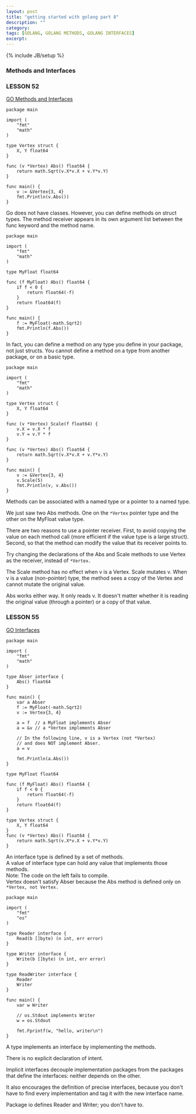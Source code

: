 ```yaml
---
layout: post
title: "getting started with golang part 8"
description: ""
category: 
tags: [GOLANG, GOLANG METHODS, GOLANG INTERFACES]
excerpt: 
---
```

{% include JB/setup %}

### Methods and Interfaces

### LESSON 52
[GO Methods and Interfaces](http://tour.golang.org/#52)

    package main

    import (
        "fmt"
        "math"
    )

    type Vertex struct {
        X, Y float64
    }

    func (v *Vertex) Abs() float64 {
        return math.Sqrt(v.X*v.X + v.Y*v.Y)
    }

    func main() {
        v := &Vertex{3, 4}
        fmt.Println(v.Abs())
    }

Go does not have classes. However, you can define methods on struct types.
The method receiver appears in its own argument list between the func keyword and the method name.

    package main

    import (
        "fmt"
        "math"
    )

    type MyFloat float64

    func (f MyFloat) Abs() float64 {
        if f < 0 {
            return float64(-f)
        }
        return float64(f)
    }

    func main() {
        f := MyFloat(-math.Sqrt2)
        fmt.Println(f.Abs())
    }

In fact, you can define a method on any type you define in your package, not just structs.
You cannot define a method on a type from another package, or on a basic type.

    package main

    import (
        "fmt"
        "math"
    )

    type Vertex struct {
        X, Y float64
    }

    func (v *Vertex) Scale(f float64) {
        v.X = v.X * f
        v.Y = v.Y * f
    }

    func (v *Vertex) Abs() float64 {
        return math.Sqrt(v.X*v.X + v.Y*v.Y)
    }

    func main() {
        v := &Vertex{3, 4}
        v.Scale(5)
        fmt.Println(v, v.Abs())
    }

Methods can be associated with a named type or a pointer to a named type.

We just saw two Abs methods. One on the `*Vertex` pointer type and the other on the MyFloat value type.

There are two reasons to use a pointer receiver. First, to avoid copying the value on each method call (more efficient if the value type is a large struct). Second, so that the method can modify the value that its receiver points to.

Try changing the declarations of the Abs and Scale methods to use Vertex as the receiver, instead of `*Vertex.`

The Scale method has no effect when v is a Vertex. Scale mutates v. When v is a value (non-pointer) type, the method sees a copy of the Vertex and cannot mutate the original value.

Abs works either way. It only reads v. It doesn't matter whether it is reading the original value (through a pointer) or a copy of that value.

### LESSON 55
[GO Interfaces](http://tour.golang.org/#55)

    package main

    import (
        "fmt"
        "math"
    )

    type Abser interface {
        Abs() float64
    }

    func main() {
        var a Abser
        f := MyFloat(-math.Sqrt2)
        v := Vertex{3, 4}

        a = f  // a MyFloat implements Abser
        a = &v // a *Vertex implements Abser

        // In the following line, v is a Vertex (not *Vertex)
        // and does NOT implement Abser.
        a = v

        fmt.Println(a.Abs())
    }

    type MyFloat float64

    func (f MyFloat) Abs() float64 {
        if f < 0 {
            return float64(-f)
        }
        return float64(f)
    }

    type Vertex struct {
        X, Y float64
    }
    func (v *Vertex) Abs() float64 {
        return math.Sqrt(v.X*v.X + v.Y*v.Y)
    }

An interface type is defined by a set of methods.  
A value of interface type can hold any value that implements those methods.  
Note: The code on the left fails to compile.  
Vertex doesn't satisfy Abser because the Abs method is defined only on `*Vertex, not Vertex.`

    package main

    import (
        "fmt"
        "os"
    )

    type Reader interface {
        Read(b []byte) (n int, err error)
    }

    type Writer interface {
        Write(b []byte) (n int, err error)
    }

    type ReadWriter interface {
        Reader
        Writer
    }

    func main() {
        var w Writer

        // os.Stdout implements Writer
        w = os.Stdout

        fmt.Fprintf(w, "hello, writer\n")
    }
    
A type implements an interface by implementing the methods.

There is no explicit declaration of intent.

Implicit interfaces decouple implementation packages from the packages that define the interfaces: neither depends on the other.

It also encourages the definition of precise interfaces, because you don't have to find every implementation and tag it with the new interface name.

Package io defines Reader and Writer; you don't have to.